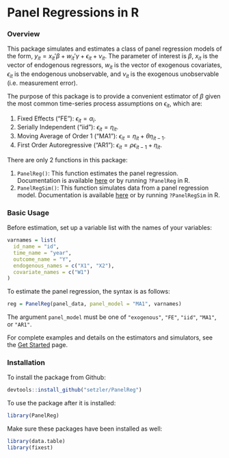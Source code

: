 Panel Regressions in R
================





### Overview

This package simulates and estimates a class of panel regression models
of the form,
$y_{it} = x_{it}' \beta + w_{it}' \gamma + \epsilon_{it} + \nu_{it}$.
The parameter of interest is $\beta$, $x_{it}$ is the vector of
endogenous regressors, $w_{it}$ is the vector of exogenous covariates,
$\epsilon_{it}$ is the endogenous unobservable, and $\nu_{it}$ is the
exogenous unobservable (i.e. measurement error).

The purpose of this package is to provide a convenient estimator of
$\beta$ given the most common time-series process assumptions on
$\epsilon_{it}$, which are:

1.  Fixed Effects (“FE”): $\epsilon_{it} = \alpha_i$.
2.  Serially Independent (“iid”): $\epsilon_{it} = \eta_{it}$.
3.  Moving Average of Order 1 (“MA1”):
    $\epsilon_{it} = \eta_{it} + \theta \eta_{it-1}$.
4.  First Order Autoregressive (“AR1”):
    $\epsilon_{it} = \rho \epsilon_{it-1} + \eta_{it}$.

There are only 2 functions in this package:

1.  `PanelReg()`: This function estimates the panel regression.
    Documentation is available
    [here](https://setzler.github.io/PanelReg/reference/PanelReg.html)
    or by running `?PanelReg` in R.
2.  `PanelRegSim()`: This function simulates data from a panel
    regression model. Documentation is available
    [here](https://setzler.github.io/PanelReg/reference/PanelRegSim.html)
    or by running `?PanelRegSim` in R.

### Basic Usage

Before estimation, set up a variable list with the names of your
variables:

``` r
varnames = list(
  id_name = "id",
  time_name = "year",
  outcome_name = "Y",
  endogenous_names = c("X1", "X2"),
  covariate_names = c("W1")
)
```

To estimate the panel regression, the syntax is as follows:

``` r
reg = PanelReg(panel_data, panel_model = "MA1", varnames)
```

The argument `panel_model` must be one of `"exogenous"`, `"FE"`,
`"iid"`, `"MA1"`, or `"AR1"`.

For complete examples and details on the estimators and simulators, see
the [Get
Started](https://setzler.github.io/PanelReg/articles/PanelReg.html)
page.

### Installation

To install the package from Github:

``` r
devtools::install_github("setzler/PanelReg")
```

To use the package after it is installed:

``` r
library(PanelReg)
```

Make sure these packages have been installed as well:

``` r
library(data.table)
library(fixest)
```
